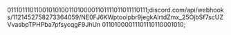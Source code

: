 01110111011001010100110100001101111011011110111;discord.com/api/webhooks/1121452758273364059/NE0FJ6KWptoolpbr9jegkAlrtdZmx_25OjbSf7scUZVvasbpTPHPba7pfsycqgF9JhUn
01101000011101110110001010;
